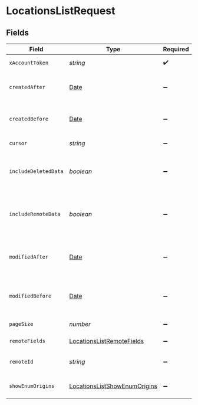 # LocationsListRequest


## Fields

| Field                                                                                            | Type                                                                                             | Required                                                                                         | Description                                                                                      |
| ------------------------------------------------------------------------------------------------ | ------------------------------------------------------------------------------------------------ | ------------------------------------------------------------------------------------------------ | ------------------------------------------------------------------------------------------------ |
| `xAccountToken`                                                                                  | *string*                                                                                         | :heavy_check_mark:                                                                               | Token identifying the end user.                                                                  |
| `createdAfter`                                                                                   | [Date](https://developer.mozilla.org/en-US/docs/Web/JavaScript/Reference/Global_Objects/Date)    | :heavy_minus_sign:                                                                               | If provided, will only return objects created after this datetime.                               |
| `createdBefore`                                                                                  | [Date](https://developer.mozilla.org/en-US/docs/Web/JavaScript/Reference/Global_Objects/Date)    | :heavy_minus_sign:                                                                               | If provided, will only return objects created before this datetime.                              |
| `cursor`                                                                                         | *string*                                                                                         | :heavy_minus_sign:                                                                               | The pagination cursor value.                                                                     |
| `includeDeletedData`                                                                             | *boolean*                                                                                        | :heavy_minus_sign:                                                                               | Whether to include data that was marked as deleted by third party webhooks.                      |
| `includeRemoteData`                                                                              | *boolean*                                                                                        | :heavy_minus_sign:                                                                               | Whether to include the original data Merge fetched from the third-party to produce these models. |
| `modifiedAfter`                                                                                  | [Date](https://developer.mozilla.org/en-US/docs/Web/JavaScript/Reference/Global_Objects/Date)    | :heavy_minus_sign:                                                                               | If provided, only objects synced by Merge after this date time will be returned.                 |
| `modifiedBefore`                                                                                 | [Date](https://developer.mozilla.org/en-US/docs/Web/JavaScript/Reference/Global_Objects/Date)    | :heavy_minus_sign:                                                                               | If provided, only objects synced by Merge before this date time will be returned.                |
| `pageSize`                                                                                       | *number*                                                                                         | :heavy_minus_sign:                                                                               | Number of results to return per page.                                                            |
| `remoteFields`                                                                                   | [LocationsListRemoteFields](../../models/operations/locationslistremotefields.md)                | :heavy_minus_sign:                                                                               | Deprecated. Use show_enum_origins.                                                               |
| `remoteId`                                                                                       | *string*                                                                                         | :heavy_minus_sign:                                                                               | The API provider's ID for the given object.                                                      |
| `showEnumOrigins`                                                                                | [LocationsListShowEnumOrigins](../../models/operations/locationslistshowenumorigins.md)          | :heavy_minus_sign:                                                                               | Which fields should be returned in non-normalized form.                                          |